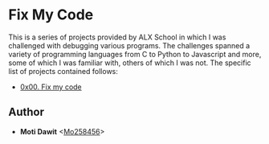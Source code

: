 # Fix My Code

This is a series of projects provided by ALX School in which I was
challenged with debugging various programs. The challenges spanned a variety of
programming languages from C to Python to Javascript and more, some of which I
was familiar with, others of which I was not. The specific list of projects
contained follows:

* [0x00. Fix my code](./0x00-challenge)

## Author

* __Moti Dawit__ <[Mo258456](https://github.com/Mo258456/Fix_My_Code_Challenge)>

